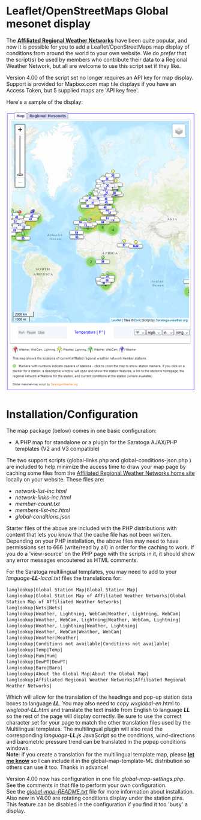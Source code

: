 # Leaflet/OpenStreetMaps Global mesonet display

The **[Affiliated Regional Weather Networks](https://www.northamericanweather.net/)** have been quite popular, and now it is possible for you to add a Leaflet/OpenStreetMaps map display of conditions from around the world to your own website. We do _prefer_ that the script(s) be used by members who contribute their data to a Regional Weather Network, but all are welcome to use this script set if they like.  

Version 4.00 of the script set no longer requires an API key for map display. Support is provided for Mapbox.com map tile displays if you have an Access Token, but 5 supplied maps are 'API key free'.

Here's a sample of the display:

<img src="./global-map-sample.png" alt="Sample output">

# Installation/Configuration

The map package (below) comes in one basic configuration:

*   A PHP map for standalone or a plugin for the Saratoga AJAX/PHP templates (V2 and V3 compatible)

The two support scripts (global-links.php and global-conditions-json.php ) are included to help minimize the access time to draw your map page by caching some files from the [Affiliated Regional Weather Networks home site](https://www.northamericanweather.net/) locally on your website. These files are:

*   _network-list-inc.html_
*   _network-links-inc.html_
*   _member-count.txt_
*   _members-list-inc.html_
*   _global-conditions.json_

Starter files of the above are included with the PHP distributions with content that lets you know that the cache file has not been written. Depending on your PHP installation, the above files may need to have permissions set to 666 (write/read by all) in order for the caching to work. If you do a 'view-source' on the PHP page with the scripts in it, it should show any error messages encoutered as HTML comments.

For the Saratoga multilingual templates, you may need to add to your _language-**LL**-local.txt_ files the translations for:

```
langlookup|Global Station Map|Global Station Map|  
langlookup|Global Station Map of Affiliated Weather Networks|Global Station Map of Affiliated Weather Networks|  
langlookup|Nets|Nets|  
langlookup|Weather, Lightning, WebCam|Weather, Lightning, WebCam|  
langlookup|Weather, WebCam, Lightning|Weather, WebCam, Lightning|  
langlookup|Weather, Lightning|Weather, Lightning|  
langlookup|Weather, WebCam|Weather, WebCam|  
langlookup|Weather|Weather|  
langlookup|Conditions not available|Conditions not available|  
langlookup|Temp|Temp|  
langlookup|Hum|Hum|  
langlookup|DewPT|DewPT|  
langlookup|Baro|Baro|  
langlookup|About the Global Map|About the Global Map|  
langlookup|Affiliated Regional Weather Networks|Affiliated Regional Weather Networks|  
```

Which will allow for the translation of the headings and pop-up station data boxes to language _**LL**_. You may also need to copy _wxglobal-en_.html to _wxglobal-**LL**.html_ and translate the text inside from English to language _**LL**_ so the rest of the page will display correctly. Be sure to use the correct character set for your page to match the other translation files used by the Multilingual templates. The multilingual plugin will also read the corresponding _language-**LL**.js_ JavaScript so the conditions, wind-directions and barometric pressure trend can be translated in the popup conditions windows.  
**Note**: if you create a translation for the multilingual template map, please **[let me know](/contact.php)** so I can include it in the global-map-template-ML distribution so others can use it too. Thanks in advance!

Version 4.00 now has configuration in one file _global-map-settings.php_. See the comments in that file to perform your own configuration.  
See the [_global-map-README.txt_](global-map-README.txt) file for more information about installation.  
Also new in V4.00 are rotating conditions display under the station pins. This feature can be disabled in the configuration if you find it too 'busy' a display.
